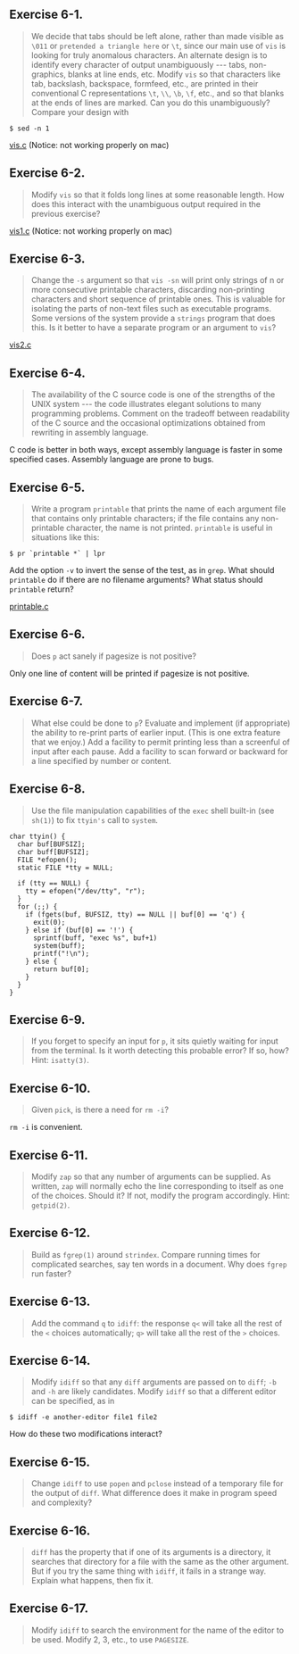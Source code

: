 ## Exercise 6-1.
> We decide that tabs should be left alone, rather than made visible as `\011` or `pretended a triangle here` or `\t`, since our main use of `vis` is looking for truly anomalous characters. An alternate design is to identify every character of output unambiguously --- tabs, non-graphics, blanks at line ends, etc. Modify `vis` so that characters like tab, backslash, backspace, formfeed, etc., are printed in their conventional C representations `\t`, `\\`, `\b`, `\f`, etc., and so that blanks at the ends of lines are marked. Can you do this unambiguously? Compare your design with
```
$ sed -n 1
```

[vis.c](/vis.c) (Notice: not working properly on mac)

## Exercise 6-2.
> Modify `vis` so that it folds long lines at some reasonable length. How does this interact with the unambiguous output required in the previous exercise?

[vis1.c](/vis1.c) (Notice: not working properly on mac)

## Exercise 6-3.
> Change the `-s` argument so that `vis -sn` will print only strings of n or more consecutive printable characters, discarding non-printing characters and short sequence of printable ones. This is valuable for isolating the parts of non-text files such as executable programs. Some versions of the system provide a `strings` program that does this. Is it better to have a separate program or an argument to `vis`?

[vis2.c](/vis2.c)

## Exercise 6-4.
> The availability of the C source code is one of the strengths of the UNIX system --- the code illustrates elegant solutions to many programming problems. Comment on the tradeoff between readability of the C source and the occasional optimizations obtained from rewriting in assembly language.

C code is better in both ways, except assembly language is faster in some specified cases. Assembly language are prone to bugs.

## Exercise 6-5.
> Write a program `printable` that prints the name of each argument file that contains only printable characters; if the file contains any non-printable character, the name is not printed. `printable` is useful in situations like this:
```
$ pr `printable *` | lpr
```
Add the option `-v` to invert the sense of the test, as in `grep`. What should `printable` do if there are no filename arguments? What status should `printable` return?

[printable.c](/printable.c)

## Exercise 6-6.
> Does `p` act sanely if pagesize is not positive?

Only one line of content will be printed if pagesize is not positive.

## Exercise 6-7.
> What else could be done to `p`? Evaluate and implement (if appropriate) the ability to re-print parts of earlier input. (This is one extra feature that we enjoy.) Add a facility to permit printing less than a screenful of input after each pause. Add a facility to scan forward or backward for a line specified by number or content.

## Exercise 6-8.
> Use the file manipulation capabilities of the `exec` shell built-in (see `sh(1)`) to fix `ttyin's` call to `system`.

```
char ttyin() {
  char buf[BUFSIZ];
  char buff[BUFSIZ];
  FILE *efopen();
  static FILE *tty = NULL;

  if (tty == NULL) {
    tty = efopen("/dev/tty", "r");
  }
  for (;;) {
    if (fgets(buf, BUFSIZ, tty) == NULL || buf[0] == 'q') {
      exit(0);
    } else if (buf[0] == '!') {
      sprintf(buff, "exec %s", buf+1)
      system(buff);
      printf("!\n");
    } else {
      return buf[0];
    }
  }
}
```

## Exercise 6-9.
> If you forget to specify an input for `p`, it sits quietly waiting for input from the terminal. Is it worth detecting this probable error? If so, how? Hint: `isatty(3)`.

## Exercise 6-10.
> Given `pick`, is there a need for `rm -i`?

`rm -i` is convenient.

## Exercise 6-11.
> Modify `zap` so that any number of arguments can be supplied. As written, `zap` will normally echo the line corresponding to itself as one of the choices. Should it? If not, modify the program accordingly. Hint: `getpid(2)`.

## Exercise 6-12.
> Build as `fgrep(1)` around `strindex`. Compare running times for complicated searches, say ten words in a document. Why does `fgrep` run faster?

## Exercise 6-13.
> Add the command `q` to `idiff`: the response `q<` will take all the rest of the `<` choices automatically; `q>` will take all the rest of the `>` choices.

## Exercise 6-14.
> Modify `idiff` so that any `diff` arguments are passed on to `diff`; `-b` and `-h` are likely candidates. Modify `idiff` so that a different editor can be specified, as in
```
$ idiff -e another-editor file1 file2
```
How do these two modifications interact?

## Exercise 6-15.
> Change `idiff` to use `popen` and `pclose` instead of a temporary file for the output of `diff`. What difference does it make in program speed and complexity?

## Exercise 6-16.
> `diff` has the property that if one of its arguments is a directory, it searches that directory for a file with the same as the other argument. But if you try the same thing with `idiff`, it fails in a strange way. Explain what happens, then fix it.

## Exercise 6-17.
> Modify `idiff` to search the environment for the name of the editor to be used. Modify 2, 3, etc., to use `PAGESIZE`.
